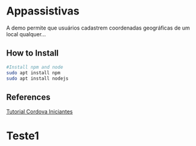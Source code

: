 # Appassistivas

A demo permite que usuários cadastrem coordenadas geográficas de um local qualquer...

## How to Install

```bash
#Install npm and node
sudo apt install npm
sudo apt install nodejs
```


## References

[Tutorial Cordova Iniciantes](https://cordova.apache.org/#getstarted)


 # Teste1

